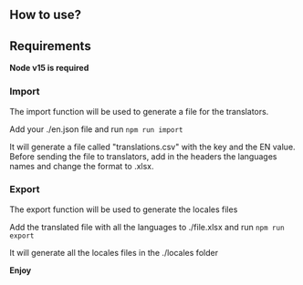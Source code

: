 ## How to use?

## Requirements

**Node v15 is required**

### Import

The import function will be used to generate a file for the translators.

Add your ./en.json file and run `npm run import`

It will generate a file called "translations.csv" with the key and the EN value.
Before sending the file to translators, add in the headers the languages names and change the format to .xlsx.

### Export

The export function will be used to generate the locales files

Add the translated file with all the languages to ./file.xlsx and run `npm run export`

It will generate all the locales files in the ./locales folder

**Enjoy**
